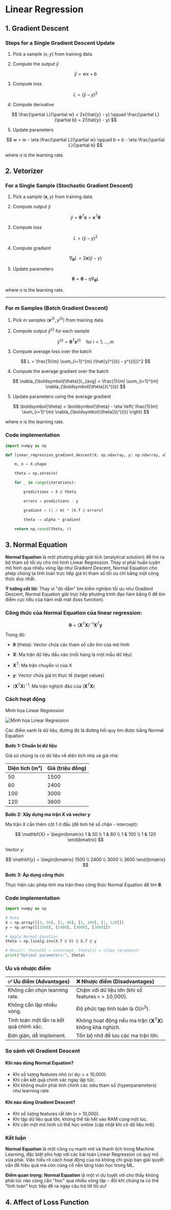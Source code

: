# Linear Regression

## **1. Gradient Descent**

### Steps for a Single Gradient Descent Update

1.  Pick a sample $(x, y)$ from training data

2.  Compute the output $\hat{y}$

$$
\hat{y} = wx + b
$$

3.  Compute loss

$$
L = (\hat{y} - y)^2
$$

4.  Compute derivative

$$
\frac{\partial L}{\partial w} = 2x(\hat{y} - y) \qquad \frac{\partial L}{\partial b} = 2(\hat{y} - y)
$$

5.  Update parameters

$$
w = w - \eta \frac{\partial L}{\partial w} \qquad b = b - \eta \frac{\partial L}{\partial b}
$$

where $\eta$ is the learning rate.

## **2. Vetorizer**

### For a Single Sample (Stochastic Gradient Descent)

1.  Pick a sample $(\mathbf{x}, y)$ from training data

2.  Compute output $\hat{y}$

$$
\hat{y} = \boldsymbol{\theta}^T \mathbf{x} = \mathbf{x}^T \boldsymbol{\theta}
$$

3.  Compute loss

$$
L = (\hat{y} - y)^2
$$

4.  Compute gradient

$$
\nabla_{\boldsymbol{\theta}}L = 2\mathbf{x}(\hat{y} - y)
$$

5.  Update parameters

$$
\boldsymbol{\theta} = \boldsymbol{\theta} - \eta \nabla_{\boldsymbol{\theta}}L
$$

where $\eta$ is the learning rate.

---

### For *m* Samples (Batch Gradient Descent)

1.  Pick *m* samples $(\mathbf{x}^{(i)}, y^{(i)})$ from training data

2.  Compute output $\hat{y}^{(i)}$ for each sample

$$
\hat{y}^{(i)} = \boldsymbol{\theta}^T \mathbf{x}^{(i)} \quad \text{for } i=1, ..., m
$$

3.  Compute average loss over the batch

$$
L = \frac{1}{m} \sum_{i=1}^{m} (\hat{y}^{(i)} - y^{(i)})^2
$$

4.  Compute the average gradient over the batch

$$
\nabla_{\boldsymbol{\theta}}L_{avg} = \frac{1}{m} \sum_{i=1}^{m} \nabla_{\boldsymbol{\theta}}L^{(i)}
$$

5.  Update parameters using the average gradient

$$
\boldsymbol{\theta} = \boldsymbol{\theta} - \eta \left( \frac{1}{m} \sum_{i=1}^{m} \nabla_{\boldsymbol{\theta}}L^{(i)} \right)
$$
    
where $\eta$ is the learning rate.

### Code implementation

```python
import numpy as np

def linear_regression_gradient_descent(X: np.ndarray, y: np.ndarray, alpha: float, iterations: int) -> np.ndarray:

	m, n = X.shape

	theta = np.zeros(n)

    for _ in range(iterations):

        predictions = X @ theta

        errors = predictions - y

        gradient = (1 / m) * (X.T @ errors)

        theta -= alpha * gradient

	return np.round(theta, 4)
```

## **3. Normal Equation**

**Normal Equation** là một phương pháp giải tích (analytical solution) để tìm ra bộ tham số tối ưu cho mô hình Linear Regression. Thay vì phải huấn luyện mô hình qua nhiều vòng lặp như Gradient Descent, Normal Equation cho phép chúng ta tính toán trực tiếp giá trị tham số tối ưu chỉ bằng một công thức duy nhất.

**Ý tưởng cốt lõi:** Thay vì "dò dẫm" tìm kiếm nghiệm tối ưu như Gradient Descent, Normal Equation giải trực tiếp phương trình đạo hàm bằng 0 để tìm điểm cực tiểu của hàm mất mát (loss function).

### **Công thức của Normal Equation của linear regression:**


$$
\boldsymbol{\theta} = (\mathbf{X}^T \mathbf{X})^{-1} \mathbf{X}^T \mathbf{y}
$$

Trong đó:

* $\boldsymbol{\theta}$ (theta): Vector chứa các tham số cần tìm của mô hình

* $\mathbf{X}$: Ma trận dữ liệu đầu vào (mỗi hàng là một mẫu dữ liệu)

* $\mathbf{X}^T$: Ma trận chuyển vị của X

* $\mathbf{y}$: Vector chứa giá trị thực tế (target values)

* $(\mathbf{X}^T \mathbf{X})^{-1}$: Ma trận nghịch đảo của $(\mathbf{X}^T \mathbf{X})$

### **Cách hoạt động**

Minh họa Linear Regression

![Minh họa Linear Regression](../img/output_lr.png)

Các điểm xanh là dữ liệu, đường đỏ là đường hồi quy tìm được bằng Normal Equation

**Bước 1: Chuẩn bị dữ liệu**

Giả sử chúng ta có dữ liệu về diện tích nhà và giá nhà:

Diện tích (m²) | Giá (triệu đồng)
--- | ---
50 | 1500
80 | 2400
100 | 3000
120 | 3600

**Bước 2: Xây dựng ma trận X và vector y**

Ma trận X cần thêm cột 1 ở đầu (để tính hệ số chặn - intercept):

$$
\mathbf{X} = \begin{bmatrix}
1 & 50 \\
1 & 80 \\
1 & 100 \\
1 & 120
\end{bmatrix}
$$

Vector y:

$$
\mathbf{y} = \begin{bmatrix}
1500 \\
2400 \\
3000 \\
3600
\end{bmatrix}
$$


**Bước 3: Áp dụng công thức**

Thực hiện các phép tính ma trận theo công thức Normal Equation để tìm $\boldsymbol{\theta}$.


### **Code implementation**

```python
import numpy as np

# Data
X = np.array([[1, 50], [1, 80], [1, 100], [1, 120]])
y = np.array([[1500], [2400], [3000], [3600]])

# Apply Normal Equation
theta = np.linalg.inv(X.T @ X) @ X.T @ y

# Result: theta[0] = intercept, theta[1] = slope (gradient)
print("Optimal parameters:", theta) 
```

### Ưu và nhược điểm

| ✅ Ưu điểm (Advantages) | ❌ Nhược điểm (Disadvantages) |
| :---------------------------------------------- | :------------------------------------------------------------------ |
| Không cần chọn learning rate.                  | Chậm với dữ liệu lớn (khi số features `n` > 10,000).                 |
| Không cần lặp nhiều vòng.                      | Độ phức tạp tính toán là $O(n^3)$.                                  |
| Tính toán một lần ra kết quả chính xác.         | Không hoạt động nếu ma trận $(\mathbf{X}^T \mathbf{X})$ không khả nghịch. |
| Đơn giản, dễ implement.                        | Tốn bộ nhớ để lưu các ma trận lớn.                                 |


### So sánh với Gradient Descent

#### Khi nào dùng Normal Equation?
- Khi số lượng features nhỏ (ví dụ: `n` ≤ 10,000).
- Khi cần kết quả chính xác ngay lập tức.
- Khi không muốn phải tinh chỉnh các siêu tham số (hyperparameters) như learning rate.

#### Khi nào dùng Gradient Descent?
- Khi số lượng features rất lớn (`n` > 10,000).
- Khi tập dữ liệu quá lớn, không thể tải hết vào RAM cùng một lúc.
- Khi cần một mô hình có thể học online (cập nhật khi có dữ liệu mới).

### Kết luận

**Normal Equation** là một công cụ mạnh mẽ và thanh lịch trong Machine Learning, đặc biệt phù hợp với các bài toán Linear Regression có quy mô vừa phải. Việc hiểu rõ cách hoạt động của nó không chỉ giúp bạn giải quyết vấn đề hiệu quả mà còn củng cố nền tảng toán học trong ML.

**Điểm quan trọng:** **Normal Equation** là một ví dụ tuyệt vời cho thấy không phải lúc nào cũng cần "học" qua nhiều vòng lặp – đôi khi chúng ta có thể "tính toán" trực tiếp để ra ngay câu trả lời tối ưu!


## **4. Affect of Loss Function**